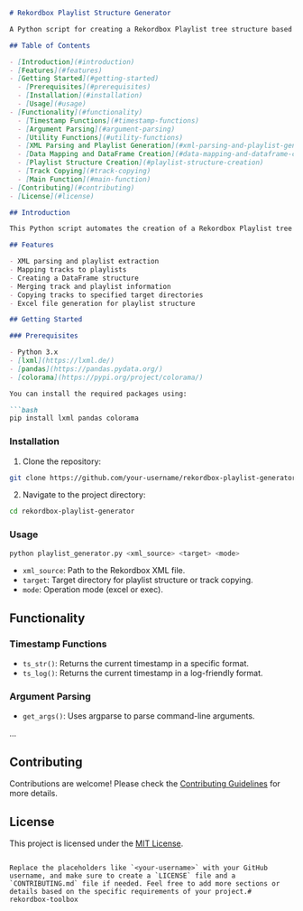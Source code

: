```markdown
# Rekordbox Playlist Structure Generator

A Python script for creating a Rekordbox Playlist tree structure based on a given XML file.

## Table of Contents

- [Introduction](#introduction)
- [Features](#features)
- [Getting Started](#getting-started)
  - [Prerequisites](#prerequisites)
  - [Installation](#installation)
  - [Usage](#usage)
- [Functionality](#functionality)
  - [Timestamp Functions](#timestamp-functions)
  - [Argument Parsing](#argument-parsing)
  - [Utility Functions](#utility-functions)
  - [XML Parsing and Playlist Generation](#xml-parsing-and-playlist-generation)
  - [Data Mapping and DataFrame Creation](#data-mapping-and-dataframe-creation)
  - [Playlist Structure Creation](#playlist-structure-creation)
  - [Track Copying](#track-copying)
  - [Main Function](#main-function)
- [Contributing](#contributing)
- [License](#license)

## Introduction

This Python script automates the creation of a Rekordbox Playlist tree structure, streamlining the process of organizing tracks based on a provided XML file. It includes functionalities to parse XML, map tracks to playlists, and copy tracks to specified target directories.

## Features

- XML parsing and playlist extraction
- Mapping tracks to playlists
- Creating a DataFrame structure
- Merging track and playlist information
- Copying tracks to specified target directories
- Excel file generation for playlist structure

## Getting Started

### Prerequisites

- Python 3.x
- [lxml](https://lxml.de/)
- [pandas](https://pandas.pydata.org/)
- [colorama](https://pypi.org/project/colorama/)

You can install the required packages using:

```bash
pip install lxml pandas colorama
```

### Installation

1. Clone the repository:

```bash
git clone https://github.com/your-username/rekordbox-playlist-generator.git
```

2. Navigate to the project directory:

```bash
cd rekordbox-playlist-generator
```

### Usage

```bash
python playlist_generator.py <xml_source> <target> <mode>
```

- `xml_source`: Path to the Rekordbox XML file.
- `target`: Target directory for playlist structure or track copying.
- `mode`: Operation mode (excel or exec).

## Functionality

### Timestamp Functions

- `ts_str()`: Returns the current timestamp in a specific format.
- `ts_log()`: Returns the current timestamp in a log-friendly format.

### Argument Parsing

- `get_args()`: Uses argparse to parse command-line arguments.

...

## Contributing

Contributions are welcome! Please check the [Contributing Guidelines](CONTRIBUTING.md) for more details.

## License

This project is licensed under the [MIT License](LICENSE).
```

Replace the placeholders like `<your-username>` with your GitHub username, and make sure to create a `LICENSE` file and a `CONTRIBUTING.md` file if needed. Feel free to add more sections or details based on the specific requirements of your project.# rekordbox-toolbox
